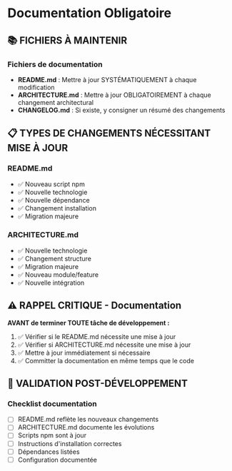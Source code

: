 # Documentation Obligatoire

## 📚 FICHIERS À MAINTENIR

### Fichiers de documentation
- **README.md** : Mettre à jour SYSTÉMATIQUEMENT à chaque modification
- **ARCHITECTURE.md** : Mettre à jour OBLIGATOIREMENT à chaque changement architectural
- **CHANGELOG.md** : Si existe, y consigner un résumé des changements

## 📋 TYPES DE CHANGEMENTS NÉCESSITANT MISE À JOUR

### README.md
- ✅ Nouveau script npm
- ✅ Nouvelle technologie
- ✅ Nouvelle dépendance
- ✅ Changement installation
- ✅ Migration majeure

### ARCHITECTURE.md
- ✅ Nouvelle technologie
- ✅ Changement structure
- ✅ Migration majeure
- ✅ Nouveau module/feature
- ✅ Nouvelle intégration

## ⚠️ RAPPEL CRITIQUE - Documentation

**AVANT de terminer TOUTE tâche de développement :**
1. ✅ Vérifier si le README.md nécessite une mise à jour
2. ✅ Vérifier si ARCHITECTURE.md nécessite une mise à jour
3. ✅ Mettre à jour immédiatement si nécessaire
4. ✅ Committer la documentation en même temps que le code

## 🔄 VALIDATION POST-DÉVELOPPEMENT

### Checklist documentation
- [ ] README.md reflète les nouveaux changements
- [ ] ARCHITECTURE.md documente les évolutions
- [ ] Scripts npm sont à jour
- [ ] Instructions d'installation correctes
- [ ] Dépendances listées
- [ ] Configuration documentée